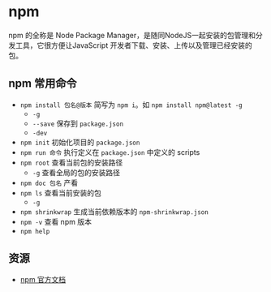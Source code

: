 # npm
npm 的全称是 Node Package Manager，是随同NodeJS一起安装的包管理和分发工具，它很方便让JavaScript 开发者下载、安装、上传以及管理已经安装的包。

## npm 常用命令
* `npm install 包名@版本` 简写为 `npm i`。如 `npm install npm@latest -g`
  * `-g`
  * `--save` 保存到 `package.json`
  * `-dev`
* `npm init` 初始化项目的 `package.json`
* `npm run 命令` 执行定义在 `package.json` 中定义的 scripts
* `npm root` 查看当前包的安装路径
  * `-g` 查看全局的包的安装路径
* `npm doc 包名` 产看
* `npm ls` 查看当前安装的包
  * `-g`
* `npm shrinkwrap` 生成当前依赖版本的 `npm-shrinkwrap.json`
* `npm -v` 查看 npm 版本
* `npm help`

## 资源
* [npm 官方文档](https://docs.npmjs.com/)
